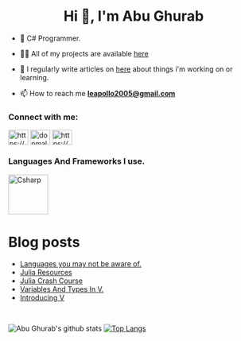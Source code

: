 <h1 align="center">Hi 👋, I'm Abu Ghurab</h1>


- 🌱 C# Programmer.

- 👨‍💻 All of my projects are available [here](https://github.com/abughurab16)

- 📝 I regularly write articles on [here](https://leapollo.hashnode.dev/) about things i'm working on or learning.

- 📫 How to reach me **leapollo2005@gmail.com**


<h3 align="left">Connect with me:</h3>
<p align="left">
<a href="https://linkedin.com/in/https://www.linkedin.com/in/ahmed-muhammed-galadima-951b9b202/" target="blank"><img align="center" src="https://cdn.jsdelivr.net/npm/simple-icons@3.0.1/icons/linkedin.svg" alt="https://www.linkedin.com/in/ahmed-muhammed-galadima-951b9b202/" height="30" width="40" /></a>
<a href="https://instagram.com/donmalaga_200" target="blank"><img align="center" src="https://cdn.jsdelivr.net/npm/simple-icons@3.0.1/icons/instagram.svg" alt="donmalaga_200" height="30" width="40" /></a>
<a href="https://www.youtube.com/c/https://www.youtube.com/channel/uczh4ruxuqwoaeonqdqnvuyw" target="blank"><img align="center" src="https://cdn.jsdelivr.net/npm/simple-icons@3.0.1/icons/youtube.svg" alt="https://www.youtube.com/channel/uczh4ruxuqwoaeonqdqnvuyw" height="30" width="40" /></a>
</p>


<h3 align="left">Languages And Frameworks I use.</h3>
<p>
 <a href="#"><img src="https://profilinator.rishav.dev/skills-assets/csharp-original.svg" width="80" height="80" alt="Csharp"/></a>
</p>


# Blog posts
<!-- BLOG-POST-LIST:START -->
- [Languages you may not be aware of.](https://leapollo.hashnode.dev/languages-you-may-not-be-aware-of)
- [Julia Resources](https://leapollo.hashnode.dev/julia-resources)
- [Julia Crash Course](https://leapollo.hashnode.dev/julia-crash-course)
- [Variables And Types In V.](https://leapollo.hashnode.dev/variables-and-types-in-v)
- [Introducing V](https://leapollo.hashnode.dev/introducing-v)
<!-- BLOG-POST-LIST:END -->

<br>


![Abu Ghurab's github stats](https://github-readme-stats.vercel.app/api?username=abughurab16&theme=tokyonight&show_icons=true&layout=demo)
[![Top Langs](https://github-readme-stats.vercel.app/api/top-langs/?username=abughurab16&hide=Vimscript,&exclude_repo=NConfig,SimpleMailSender,MLH_challenge,Website,XMoconfig&theme=tokyonight)](https://github.com/abughurab16/github-readme-stats)



